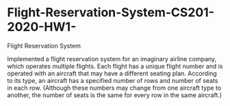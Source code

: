 # Flight-Reservation-System-CS201-2020-HW1-
Flight Reservation System

Implemented a flight reservation system for an imaginary airline company, which
operates multiple flights. Each flight has a unique flight number and is operated with an aircraft
that may have a different seating plan. According to its type, an aircraft has a specified number
of rows and number of seats in each row. (Although these numbers may change from one
aircraft type to another, the number of seats is the same for every row in the same aircraft.) 
